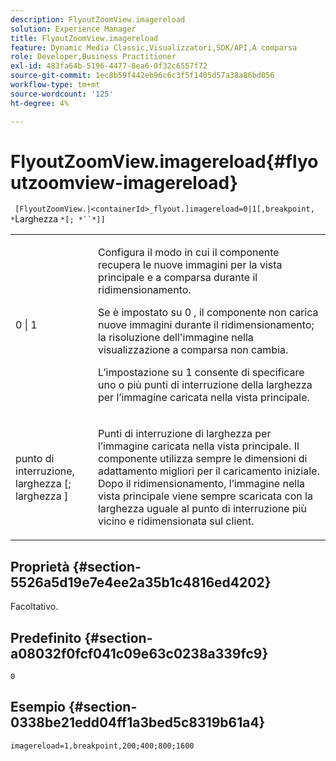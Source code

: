 ```yaml
---
description: FlyoutZoomView.imagereload
solution: Experience Manager
title: FlyoutZoomView.imagereload
feature: Dynamic Media Classic,Visualizzatori,SDK/API,A comparsa
role: Developer,Business Practitioner
exl-id: 483fa64b-5196-4477-8ea6-0f32c6557f72
source-git-commit: 1ec8b59f442eb96c6c3f5f1405d57a38a86bd056
workflow-type: tm+mt
source-wordcount: '125'
ht-degree: 4%

---
```


# FlyoutZoomView.imagereload{#flyoutzoomview-imagereload}

` [FlyoutZoomView.|<containerId>_flyout.]imagereload=0|1[,breakpoint, *`Larghezza `*[; *``*]]`

<table id="table_42CA0074AD7C4F0D9FC81E9FCB0591C0"> 
 <tbody> 
  <tr> 
   <td colname="col1"> <p> <span class="codeph"> 0 | 1 </span> </p> </td> 
   <td colname="col2"> <p> Configura il modo in cui il componente recupera le nuove immagini per la vista principale e a comparsa durante il ridimensionamento. </p> <p>Se è impostato su <span class="codeph"> 0 </span>, il componente non carica nuove immagini durante il ridimensionamento; la risoluzione dell'immagine nella visualizzazione a comparsa non cambia. </p> <p>L’impostazione su <span class="codeph"> 1 </span> consente di specificare uno o più punti di interruzione della larghezza per l’immagine caricata nella vista principale. </p> </td> 
  </tr> 
  <tr> 
   <td colname="col1"> <p> <span class="codeph"> punto di interruzione,  <span class="varname"> larghezza  </span>[;  <span class="varname"> larghezza  </span>]  </span> </p> </td> 
   <td colname="col2"> <p> Punti di interruzione di larghezza per l’immagine caricata nella vista principale. Il componente utilizza sempre le dimensioni di adattamento migliori per il caricamento iniziale. Dopo il ridimensionamento, l’immagine nella vista principale viene sempre scaricata con la larghezza uguale al punto di interruzione più vicino e ridimensionata sul client. </p> </td> 
  </tr> 
 </tbody> 
</table>

## Proprietà {#section-5526a5d19e7e4ee2a35b1c4816ed4202}

Facoltativo.

## Predefinito {#section-a08032f0fcf041c09e63c0238a339fc9}

`0`

## Esempio {#section-0338be21edd04ff1a3bed5c8319b61a4}

`imagereload=1,breakpoint,200;400;800;1600`
